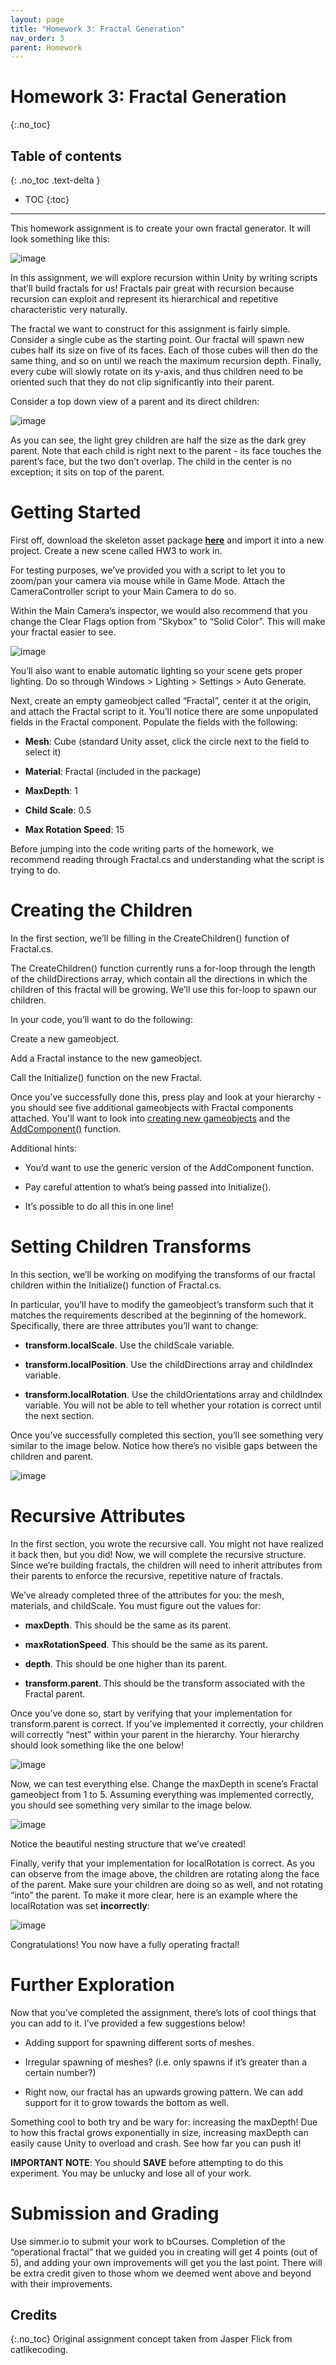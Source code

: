 ```yaml
---
layout: page
title: "Homework 3: Fractal Generation"
nav_order: 3
parent: Homework
---
```

# Homework 3: Fractal Generation
{:.no_toc}

## Table of contents
{: .no_toc .text-delta }

- TOC
{:toc}

---

This homework assignment is to create your own fractal generator. It will look something like this:

![image](../assets/images/hw3/2.png)

In this assignment, we will explore recursion within Unity by writing scripts that’ll build fractals for us! Fractals pair great with recursion because recursion can exploit and represent its hierarchical and repetitive characteristic very naturally.

The fractal we want to construct for this assignment is fairly simple. Consider a single cube as the starting point. Our fractal will spawn new cubes half its size on five of its faces. Each of those cubes will then do the same thing, and so on until we reach the maximum recursion depth. Finally, every cube will slowly rotate on its y-axis, and thus children need to be oriented such that they do not clip significantly into their parent.

Consider a top down view of a parent and its direct children:

![image](../assets/images/hw3/1_1.png)

As you can see, the light grey children are half the size as the dark grey parent. Note that each child is right next to the parent - its face touches the parent’s face, but the two don’t overlap. The child in the center is no exception; it sits on top of the parent.

# Getting Started 

First off, download the skeleton asset package [**here**](https://drive.google.com/file/d/1XDZzyjZIlU7TJ6J9rWNkQZCH-DNdbPeh/view?usp=sharing) and import it into a new project. Create a new scene called HW3 to work in.

For testing purposes, we’ve provided you with a script to let you to zoom/pan your camera via mouse while in Game Mode. Attach the CameraController script to your Main Camera to do so.

Within the Main Camera’s inspector, we would also recommend that you change the Clear Flags option from “Skybox” to “Solid Color”. This will make your fractal easier to see.

![image](../assets/images/hw3/3.png)

You’ll also want to enable automatic lighting so your scene gets proper lighting. Do so through Windows > Lighting > Settings > Auto Generate.

Next, create an empty gameobject called “Fractal”, center it at the origin, and attach the Fractal script to it. You’ll notice there are some unpopulated fields in the Fractal component. Populate the fields with the following:

- **Mesh**: Cube (standard Unity asset, click the circle next to the field to select it)

- **Material**: Fractal (included in the package)

- **MaxDepth**: 1

- **Child Scale**: 0.5

- **Max Rotation Speed**: 15

Before jumping into the code writing parts of the homework, we recommend reading through Fractal.cs and understanding what the script is trying to do.

# Creating the Children

In the first section, we’ll be filling in the CreateChildren() function of Fractal.cs.

The CreateChildren() function currently runs a for-loop through the length of the childDirections array, which contain all the directions in which the children of this fractal will be growing. We’ll use this for-loop to spawn our children.

In your code, you’ll want to do the following:

Create a new gameobject.

Add a Fractal instance to the new gameobject.

Call the Initialize() function on the new Fractal.

Once you’ve successfully done this, press play and look at your hierarchy - you should see five additional gameobjects with Fractal components attached. You'll want to look into [creating new gameobjects](https://docs.unity3d.com/ScriptReference/GameObject-ctor.html) and the [AddComponent()](https://docs.unity3d.com/ScriptReference/GameObject.AddComponent.html) function.

Additional hints:

- You’d want to use the generic version of the AddComponent function.

- Pay careful attention to what’s being passed into Initialize().

- It’s possible to do all this in one line!

# Setting Children Transforms

In this section, we’ll be working on modifying the transforms of our fractal children within the Initialize() function of Fractal.cs.

In particular, you’ll have to modify the gameobject’s transform such that it matches the requirements described at the beginning of the homework. Specifically, there are three attributes you’ll want to change:

- **transform.localScale**. Use the childScale variable.

- **transform.localPosition**. Use the childDirections array and childIndex variable.

- **transform.localRotation**. Use the childOrientations array and childIndex variable. You will not be able to tell whether your rotation is correct until the next section.

Once you’ve successfully completed this section, you’ll see something very similar to the image below. Notice how there’s no visible gaps between the children and parent.

![image](../assets/images/hw3/4.png)

# Recursive Attributes

In the first section, you wrote the recursive call. You might not have realized it back then, but you did! Now, we will complete the recursive structure. Since we’re building fractals, the children will need to inherit attributes from their parents to enforce the recursive, repetitive nature of fractals.

We’ve already completed three of the attributes for you: the mesh, materials, and childScale. You must figure out the values for:

- **maxDepth**. This should be the same as its parent.

- **maxRotationSpeed**. This should be the same as its parent.

- **depth**. This should be one higher than its parent.

- **transform.parent**. This should be the transform associated with the Fractal parent.

Once you’ve done so, start by verifying that your implementation for transform.parent is correct. If you’ve implemented it correctly, your children will correctly “nest” within your parent in the hierarchy. Your hierarchy should look something like the one below!

![image](../assets/images/hw3/5.png)

Now, we can test everything else. Change the maxDepth in scene’s Fractal gameobject from 1 to 5. Assuming everything was implemented correctly, you should see something very similar to the image below.

![image](../assets/images/hw3/6.png)

Notice the beautiful nesting structure that we’ve created!

Finally, verify that your implementation for localRotation is correct. As you can observe from the image above, the children are rotating along the face of the parent. Make sure your children are doing so as well, and not rotating “into” the parent. To make it more clear, here is an example where the localRotation was set **incorrectly**:

![image](../assets/images/hw3/7.png)

Congratulations! You now have a fully operating fractal!

# Further Exploration

Now that you’ve completed the assignment, there’s lots of cool things that you can add to it. I’ve provided a few suggestions below!

- Adding support for spawning different sorts of meshes.

- Irregular spawning of meshes? (i.e. only spawns if it’s greater than a certain number?)

- Right now, our fractal has an upwards growing pattern. We can add support for it to grow towards the bottom as well.

Something cool to both try and be wary for: increasing the maxDepth! Due to how this fractal grows exponentially in size, increasing maxDepth can easily cause Unity to overload and crash. See how far you can push it!

**IMPORTANT NOTE**: You should **SAVE** before attempting to do this experiment. You may be unlucky and lose all of your work.

# Submission and Grading

Use simmer.io to submit your work to bCourses. Completion of the “operational fractal” that we guided you in creating will get 4 points (out of 5), and adding your own improvements will get you the last point. There will be extra credit given to those whom we deemed went above and beyond with their improvements.

## Credits
{:.no_toc}
Original assignment concept taken from Jasper Flick from catlikecoding.